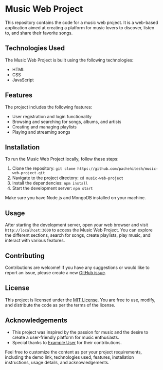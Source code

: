 # Music Web Project

This repository contains the code for a music web project. It is a web-based application aimed at creating a platform for music lovers to discover, listen to, and share their favorite songs.

## Technologies Used

The Music Web Project is built using the following technologies:

- HTML
- CSS
- JavaScript

## Features

The project includes the following features:

- User registration and login functionality
- Browsing and searching for songs, albums, and artists
- Creating and managing playlists
- Playing and streaming songs


## Installation

To run the Music Web Project locally, follow these steps:

1. Clone the repository: `git clone https://github.com/pachehitesh/music-web-project.git`
2. Navigate to the project directory: `cd music-web-project`
3. Install the dependencies: `npm install`
4. Start the development server: `npm start`

Make sure you have Node.js and MongoDB installed on your machine.

## Usage

After starting the development server, open your web browser and visit `http://localhost:3000` to access the Music Web Project. You can explore the different sections, search for songs, create playlists, play music, and interact with various features.

## Contributing

Contributions are welcome! If you have any suggestions or would like to report an issue, please create a new [GitHub issue](https://github.com/pachehitesh/music-web-project/issues).

## License

This project is licensed under the [MIT License](https://opensource.org/licenses/MIT). You are free to use, modify, and distribute the code as per the terms of the license.

## Acknowledgements

- This project was inspired by the passion for music and the desire to create a user-friendly platform for music enthusiasts.
- Special thanks to [Example User](https://github.com/pachehitesh) for their contributions.

Feel free to customize the content as per your project requirements, including the demo link, technologies used, features, installation instructions, usage details, and acknowledgements.
